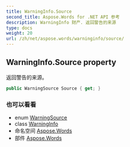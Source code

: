```yaml
---
title: WarningInfo.Source
second_title: Aspose.Words for .NET API 参考
description: WarningInfo 财产. 返回警告的来源
type: docs
weight: 20
url: /zh/net/aspose.words/warninginfo/source/
---
```

## WarningInfo.Source property

返回警告的来源。

```csharp
public WarningSource Source { get; }
```

### 也可以看看

* enum [WarningSource](../../warningsource/)
* class [WarningInfo](../)
* 命名空间 [Aspose.Words](../../warninginfo/)
* 部件 [Aspose.Words](../../../)


